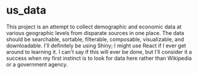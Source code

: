 # us_data

This project is an attempt to collect demographic and economic data at various geographic levels from disparate sources in one place. The data should be searchable, sortable, filterable, composable, visualizable, and downloadable. I'll definitely be using Shiny; I might use React if I ever get around to learning it. I can't say if this will ever be done, but I'll consider it a success when my first instinct is to look for data here rather than Wikipedia or a government agency.
